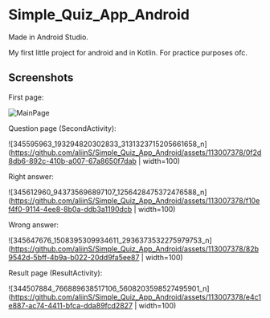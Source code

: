 # Simple_Quiz_App_Android

Made in Android Studio.

My first little project for android and in Kotlin. For practice purposes ofc.



## Screenshots


First page:

![MainPage](https://github.com/aliinS/Simple_Quiz_App_Android/assets/113007378/eebbd93c-88a9-49bb-9253-f8ada3289d61)


Question page (SecondActivity):

![345595963_193294820302833_3131323715205661658_n](https://github.com/aliinS/Simple_Quiz_App_Android/assets/113007378/0f2d8db6-892c-410b-a007-67a8650f7dab | width=100)


Right answer: 

![345612960_943735696897107_1256428475372476588_n](https://github.com/aliinS/Simple_Quiz_App_Android/assets/113007378/f10ef4f0-9114-4ee8-8b0a-ddb3a1190dcb | width=100)


Wrong answer:

![345647676_1508395309934611_2936373532275979753_n](https://github.com/aliinS/Simple_Quiz_App_Android/assets/113007378/82b9542d-5bff-4b9a-b022-20dd9fa5ee87 | width=100)


Result page (ResultActivity):

![344507884_766889638517106_5608203598527495901_n](https://github.com/aliinS/Simple_Quiz_App_Android/assets/113007378/e4c1e887-ac74-4411-bfca-dda89fcd2827 | width=100)
